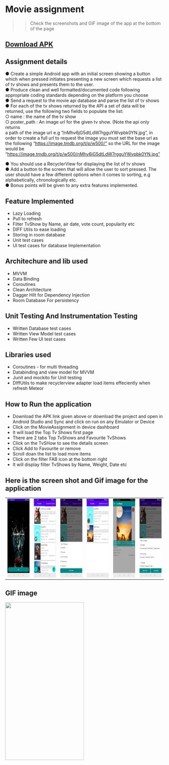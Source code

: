 # Movie assignment

>> Check the screenshots and GIF image of the app at the bottom of the page

## [Download APK](https://github.com/sibaprasad12/TvShowAssigmnent/blob/main/app/apk/TvShowAssignment.apk)
## Assignment details
● Create a simple Android app with an initial screen showing a button which when
pressed initiates presenting a new screen which requests a list of tv shows and
presents them to the user.  
● Produce clean and well formatted/documented code following appropriate coding
standards depending on the platform you choose  
● Send a request to the movie api database and parse the list of tv shows  
● For each of the tv shows returned by the API a set of data will be returned, use
the following two fields to populate the list:  
○ name : the name of the tv show  
○ poster_path : An image url for the given tv show. (Note the api only returns  
a path of the image url e.g “/nMhv6jG5dtLdW7rgguYWvpbk0YN.jpg”, in
order to create a full url to request the image you must set the base url as
the following “https://image.tmdb.org/t/p/w500/” so the URL for the image
would be  
“https://image.tmdb.org/t/p/w500/nMhv6jG5dtLdW7rgguYWvpbk0YN.jpg”  

● You should use a RecyclerView for displaying the list of tv shows  
● Add a button to the screen that will allow the user to sort pressed. The user
should have a few different options when it comes to sorting, e.g alphabetically,
chronologically etc.  
● Bonus points will be given to any extra features implemented.  

## Feature Implemented
- Lazy Loading
- Pull to refresh
- Filter TvShow by Name, air date, vote count, popularity etc
- DIFF Utils to ease loading
- Storing in room database
- Unit test cases
- UI test cases for database Implementation

## Architechure and lib used
- MVVM
- Data Binding
- Coroutines
- Clean Architecture
- Dagger Hilt for Dependency Injection
- Room Database For persistency

## Unit Testing And Instrumentation Testing
- Written Database test cases
- Written View Model test cases
- Written Few UI test cases

## Libraries used
- Coroutines - for multi threading
- Databinding and view model for MVVM
- Junit and mockito for Unit testing
- DIffUtils to make recyclerview adapter load items effeciently when refresh Meteor


## How to Run the application
- Download the APK link given above or download the project and open in Android Studio and Sync and click on run on any Emulator or Device
- Click on the MovieAssignment in device dashboard
- It will load the Top Tv Shows first page
- There are 2 tabs Top TvShows and Favourite TvShows
- Click on the TvSHow to see the details screen
- Click Add to Favourite or remove 
- Scroll doan the list to load more items
- Click on the filter FAB icon at the bottom right
- It will display filter TvShows by Name, Weight, Date etc


## Here is the screen shot and Gif image for the application
<table>
<tr>
<td>
  <img src="https://github.com/sibaprasad12/TvShowAssigmnent/blob/main/app/images/ss1.png" width="130" height="250" />
 </td>
<td>
 <img src="https://github.com/sibaprasad12/TvShowAssigmnent/blob/main/app/images/ss2.png" width="130" height="250"/> 
</td>
  <td>
  <img src="https://github.com/sibaprasad12/TvShowAssigmnent/blob/main/app/images/ss3.png" width="130" height="250" />
 </td>
  <td>
  <img src="https://github.com/sibaprasad12/TvShowAssigmnent/blob/main/app/images/ss4.png" width="130" height="250" />
 </td>
<td>
 <img src="https://github.com/sibaprasad12/TvShowAssigmnent/blob/main/app/images/ss5.png" width="130" height="250"/> 
</td>
  <td>
  <img src="https://github.com/sibaprasad12/TvShowAssigmnent/blob/main/app/images/ss6.png" width="130" height="250" />
 </td>
</tr>
</table> 

## GIF image
<img src="https://github.com/sibaprasad12/TvShowAssigmnent/blob/main/app/images/movieAssignment.gif" width="250" height="500" />
